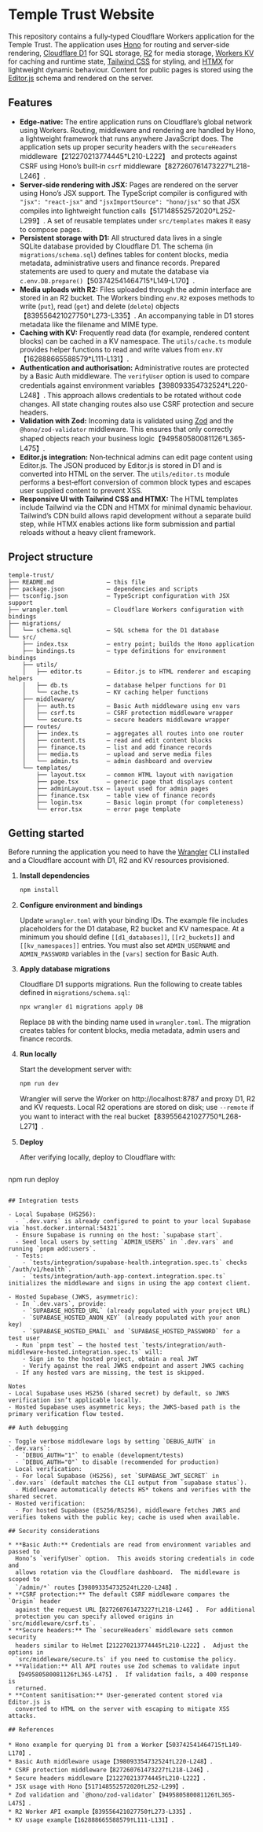 # Temple Trust Website

This repository contains a fully‑typed Cloudflare Workers application for the
Temple Trust.  The application uses [Hono](https://hono.dev) for routing and
server‑side rendering, [Cloudflare D1](https://developers.cloudflare.com/d1/) for
SQL storage, [R2](https://developers.cloudflare.com/r2/) for media storage,
[Workers KV](https://developers.cloudflare.com/kv/) for caching and runtime
state, [Tailwind CSS](https://tailwindcss.com/) for styling, and
[HTMX](https://htmx.org/) for lightweight dynamic behaviour.  Content for
public pages is stored using the [Editor.js](https://editorjs.io/) schema and
rendered on the server.

## Features

* **Edge‑native:** The entire application runs on Cloudflare’s global network
  using Workers.  Routing, middleware and rendering are handled by
  Hono, a lightweight framework that runs anywhere JavaScript does.  The
  application sets up proper security headers with the `secureHeaders`
  middleware【212270213774445†L210-L222】 and protects against CSRF using
  Hono’s built‑in `csrf` middleware【827260761473227†L218-L246】.
* **Server‑side rendering with JSX:** Pages are rendered on the server using
  Hono’s JSX support.  The TypeScript compiler is configured with
  `"jsx": "react-jsx"` and `"jsxImportSource": "hono/jsx"` so that JSX
  compiles into lightweight function calls【517148552572020†L252-L299】.  A set of
  reusable templates under `src/templates` makes it easy to compose pages.
* **Persistent storage with D1:** All structured data lives in a single
  SQLite database provided by Cloudflare D1.  The schema (in
  `migrations/schema.sql`) defines tables for content blocks, media metadata,
  administrative users and finance records.  Prepared statements are used to
  query and mutate the database via `c.env.DB.prepare()`【503742541464715†L149-L170】.
* **Media uploads with R2:** Files uploaded through the admin interface are
  stored in an R2 bucket.  The Workers binding `env.R2` exposes methods to
  write (`put`), read (`get`) and delete (`delete`) objects【839556421027750†L273-L335】.  An
  accompanying table in D1 stores metadata like the filename and MIME type.
* **Caching with KV:** Frequently read data (for example, rendered content
  blocks) can be cached in a KV namespace.  The `utils/cache.ts` module
  provides helper functions to read and write values from `env.KV`【162888665588579†L111-L131】.
* **Authentication and authorisation:** Administrative routes are protected by
  a Basic Auth middleware.  The `verifyUser` option is used to compare
  credentials against environment variables【398093354732524†L220-L248】.  This
  approach allows credentials to be rotated without code changes.  All state
  changing routes also use CSRF protection and secure headers.
* **Validation with Zod:** Incoming data is validated using
  [Zod](https://zod.dev) and the `@hono/zod-validator` middleware.  This
  ensures that only correctly shaped objects reach your business logic【949580580081126†L365-L475】.
* **Editor.js integration:** Non‑technical admins can edit page content using
  Editor.js.  The JSON produced by Editor.js is stored in D1 and is converted
  into HTML on the server.  The `utils/editor.ts` module performs a
  best‑effort conversion of common block types and escapes user supplied
  content to prevent XSS.
* **Responsive UI with Tailwind CSS and HTMX:** The HTML templates include
  Tailwind via the CDN and HTMX for minimal dynamic behaviour.  Tailwind’s
  CDN build allows rapid development without a separate build step, while HTMX
  enables actions like form submission and partial reloads without a heavy
  client framework.

## Project structure

```
temple-trust/
├── README.md               – this file
├── package.json            – dependencies and scripts
├── tsconfig.json           – TypeScript configuration with JSX support
├── wrangler.toml           – Cloudflare Workers configuration with bindings
├── migrations/
│   └── schema.sql          – SQL schema for the D1 database
└── src/
    ├── index.tsx           – entry point; builds the Hono application
    ├── bindings.ts         – type definitions for environment bindings
    ├── utils/
    │   ├── editor.ts       – Editor.js to HTML renderer and escaping helpers
    │   ├── db.ts           – database helper functions for D1
    │   └── cache.ts        – KV caching helper functions
    ├── middleware/
    │   ├── auth.ts         – Basic Auth middleware using env vars
    │   ├── csrf.ts         – CSRF protection middleware wrapper
    │   └── secure.ts       – secure headers middleware wrapper
    ├── routes/
    │   ├── index.ts        – aggregates all routes into one router
    │   ├── content.ts      – read and edit content blocks
    │   ├── finance.ts      – list and add finance records
    │   ├── media.ts        – upload and serve media files
    │   └── admin.ts        – admin dashboard and overview
    └── templates/
        ├── layout.tsx      – common HTML layout with navigation
        ├── page.tsx        – generic page that displays content
        ├── adminLayout.tsx – layout used for admin pages
        ├── finance.tsx     – table view of finance records
        ├── login.tsx       – Basic login prompt (for completeness)
        └── error.tsx       – error page template
```

## Getting started

Before running the application you need to have the [Wrangler](https://developers.cloudflare.com/workers/wrangler/) CLI installed and a Cloudflare account with D1, R2 and KV resources provisioned.

1. **Install dependencies**

   ```bash
   npm install
   ```

2. **Configure environment and bindings**

   Update `wrangler.toml` with your binding IDs.  The example file includes
   placeholders for the D1 database, R2 bucket and KV namespace.  At a minimum
   you should define `[[d1_databases]]`, `[[r2_buckets]]` and
   `[[kv_namespaces]]` entries.  You must also set `ADMIN_USERNAME` and
   `ADMIN_PASSWORD` variables in the `[vars]` section for Basic Auth.

3. **Apply database migrations**

   Cloudflare D1 supports migrations.  Run the following to create tables defined
   in `migrations/schema.sql`:

   ```bash
   npx wrangler d1 migrations apply DB
   ```

   Replace `DB` with the binding name used in `wrangler.toml`.  The migration
   creates tables for content blocks, media metadata, admin users and finance
   records.

4. **Run locally**

   Start the development server with:

   ```bash
   npm run dev
   ```

   Wrangler will serve the Worker on http://localhost:8787 and proxy D1, R2
   and KV requests.  Local R2 operations are stored on disk; use
   `--remote` if you want to interact with the real bucket【839556421027750†L268-L271】.

5. **Deploy**

   After verifying locally, deploy to Cloudflare with:

   ```bash
npm run deploy
```

## Integration tests

- Local Supabase (HS256):
  - `.dev.vars` is already configured to point to your local Supabase via `host.docker.internal:54321`.
  - Ensure Supabase is running on the host: `supabase start`.
  - Seed local users by setting `ADMIN_USERS` in `.dev.vars` and running `pnpm add:users`.
  - Tests:
    - `tests/integration/supabase-health.integration.spec.ts` checks `/auth/v1/health`.
    - `tests/integration/auth-app-context.integration.spec.ts` initializes the middleware and signs in using the app context client.

- Hosted Supabase (JWKS, asymmetric):
  - In `.dev.vars`, provide:
    - `SUPABASE_HOSTED_URL` (already populated with your project URL)
    - `SUPABASE_HOSTED_ANON_KEY` (already populated with your anon key)
    - `SUPABASE_HOSTED_EMAIL` and `SUPABASE_HOSTED_PASSWORD` for a test user
  - Run `pnpm test` — the hosted test `tests/integration/auth-middleware-hosted.integration.spec.ts` will:
    - Sign in to the hosted project, obtain a real JWT
    - Verify against the real JWKS endpoint and assert JWKS caching
  - If any hosted vars are missing, the test is skipped.

Notes
- Local Supabase uses HS256 (shared secret) by default, so JWKS verification isn’t applicable locally.
- Hosted Supabase uses asymmetric keys; the JWKS-based path is the primary verification flow tested.

## Auth debugging

- Toggle verbose middleware logs by setting `DEBUG_AUTH` in `.dev.vars`:
  - `DEBUG_AUTH="1"` to enable (development/tests)
  - `DEBUG_AUTH="0"` to disable (recommended for production)
- Local verification:
  - For local Supabase (HS256), set `SUPABASE_JWT_SECRET` in `.dev.vars` (default matches the CLI output from `supabase status`).
  - Middleware automatically detects HS* tokens and verifies with the shared secret.
- Hosted verification:
  - For hosted Supabase (ES256/RS256), middleware fetches JWKS and verifies tokens with the public key; cache is used when available.

## Security considerations

* **Basic Auth:** Credentials are read from environment variables and passed to
  Hono’s `verifyUser` option.  This avoids storing credentials in code and
  allows rotation via the Cloudflare dashboard.  The middleware is scoped to
  `/admin/*` routes【398093354732524†L220-L248】.
* **CSRF protection:** The default CSRF middleware compares the `Origin` header
  against the request URL【827260761473227†L218-L246】.  For additional
  protection you can specify allowed origins in `src/middleware/csrf.ts`.
* **Secure headers:** The `secureHeaders` middleware sets common security
  headers similar to Helmet【212270213774445†L210-L222】.  Adjust the options in
  `src/middleware/secure.ts` if you need to customise the policy.
* **Validation:** All API routes use Zod schemas to validate input
  【949580580081126†L365-L475】.  If validation fails, a 400 response is
  returned.
* **Content sanitisation:** User‑generated content stored via Editor.js is
  converted to HTML on the server with escaping to mitigate XSS attacks.

## References

* Hono example for querying D1 from a Worker【503742541464715†L149-L170】.
* Basic Auth middleware usage【398093354732524†L220-L248】.
* CSRF protection middleware【827260761473227†L218-L246】.
* Secure headers middleware【212270213774445†L210-L222】.
* JSX usage with Hono【517148552572020†L252-L299】.
* Zod validation and `@hono/zod-validator`【949580580081126†L365-L475】.
* R2 Worker API example【839556421027750†L273-L335】.
* KV usage example【162888665588579†L111-L131】.
